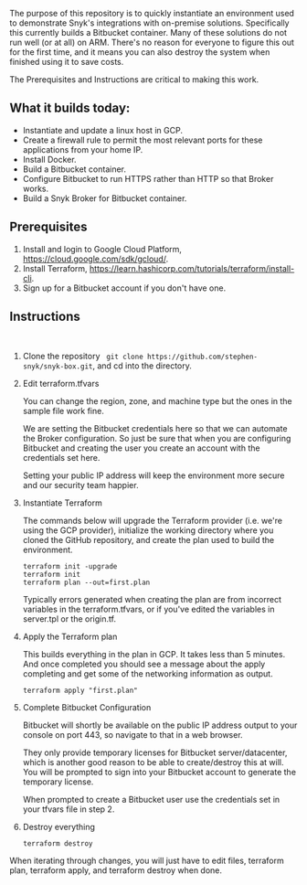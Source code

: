 
The purpose of this repository is to quickly instantiate an environment used to demonstrate Snyk's integrations with on-premise solutions. Specifically this currently builds a Bitbucket container. Many of these solutions do not run well (or at all) on ARM. There's no reason for everyone to figure this out for the first time, and it means you can also destroy the system when finished using it to save costs.

The Prerequisites and Instructions are critical to making this work.


## What it builds today:
* Instantiate and update a linux host in GCP.
* Create a firewall rule to permit the most relevant ports for these applications from your home IP.
* Install Docker.
* Build a Bitbucket container.
* Configure Bitbucket to run HTTPS rather than HTTP so that Broker works.
* Build a Snyk Broker for Bitbucket container.


## Prerequisites

1. Install and login to Google Cloud Platform, https://cloud.google.com/sdk/gcloud/.
2. Install Terraform, https://learn.hashicorp.com/tutorials/terraform/install-cli.
3. Sign up for a Bitbucket account if you don't have one.

## Instructions
<br>

1. Clone the repository ``` git clone https://github.com/stephen-snyk/snyk-box.git```,  and cd into the directory.


2. Edit terraform.tfvars 

    You can change the region, zone, and machine type but the ones in the sample file work fine.

    We are setting the Bitbucket credentials here so that we can automate the Broker configuration. So just be sure that when you are configuring Bitbucket and creating the user you create an account with the credentials set here.

    Setting your public IP address will keep the environment more secure and our security team happier.


3. Instantiate Terraform

    The commands below will upgrade the Terraform provider (i.e. we're using the GCP provider), initialize the working directory where you cloned the GitHub repository, and create the plan used to build the environment.

    ```
    terraform init -upgrade
    terraform init
    terraform plan --out=first.plan
    ```

    Typically errors generated when creating the plan are from incorrect variables in the terraform.tfvars, or if you've edited the variables in server.tpl or the origin.tf.


4. Apply the Terraform plan

    This builds everything in the plan in GCP. It takes less than 5 minutes. And once completed you should see a message about the apply completing and get some of the networking information as output.

    ```
    terraform apply "first.plan"
    ```

5. Complete Bitbucket Configuration

    Bitbucket will shortly be available on the public IP address output to your console on port 443, so navigate to that in a web browser.

    They only provide temporary licenses for Bitbucket server/datacenter, which is another good reason to be able to create/destroy this at will. You will be prompted to sign into your Bitbucket account to generate the temporary license.

    When prompted to create a Bitbucket user use the credentials set in your tfvars file in step 2.


6. Destroy everything

    ```
    terraform destroy
    ```

When iterating through changes, you will just have to edit files, terraform plan, terraform apply, and terraform destroy when done.
